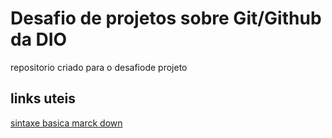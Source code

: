 #  Desafio de projetos sobre Git/Github da DIO
repositorio criado para o desafiode projeto

## links uteis
[sintaxe basica marck down](https://docs.pipz.com/central-de-ajuda/learning-center/guia-basico-de-markdown#open)
